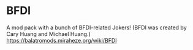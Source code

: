 # BFDI

A mod pack with a bunch of BFDI-related Jokers! (BFDI was created by Cary Huang and Michael Huang.)
https://balatromods.miraheze.org/wiki/BFDI
